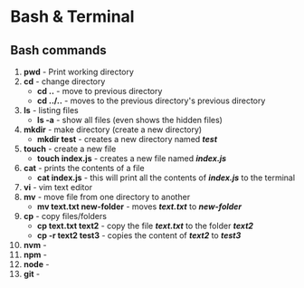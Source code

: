 # Bash & Terminal

## Bash commands
1. **pwd** - Print working directory 
2. **cd** - change directory
    - **cd ..** - move to previous directory
    - **cd ../..** - moves to the previous directory's previous directory
3. **ls** - listing files
     - **ls -a** - show all files (even shows the hidden files)
4. **mkdir** - make directory (create a new directory)
    - **mkdir test** - creates a new directory named ***test***
5. **touch** - create a new file
    - **touch index.js** - creates a new file named ***index.js***
6. **cat** - prints the contents of a file
    - **cat index.js** - this will print all the contents of ***index.js*** to the terminal
7. **vi** - vim text editor
8. **mv** - move file from one directory to another
    - **mv text.txt new-folder** - moves ***text.txt*** to ***new-folder***
9. **cp** - copy files/folders
    - **cp text.txt text2** - copy the file ***text.txt*** to the folder ***text2***
    - **cp -r text2 test3** - copies the content of ***text2*** to ***test3***
10. **nvm** -
11. **npm** -
12. **node** - 
13. **git** - 